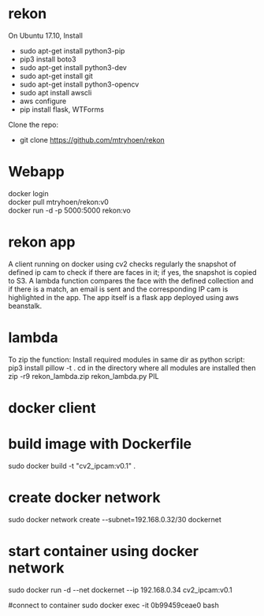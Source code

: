 # rekon

On Ubuntu 17.10,
Install
 - sudo apt-get install python3-pip
 - pip3 install boto3
 - sudo apt-get install python3-dev
 - sudo apt-get install git
 - sudo apt-get install python3-opencv
 - sudo apt install awscli
 - aws configure
 - pip install flask, WTForms

 Clone the repo:
  - git clone https://github.com/mtryhoen/rekon
  
  
# Webapp

docker login \
docker pull mtryhoen/rekon:v0 \
docker run -d -p 5000:5000 rekon:vo 

# rekon app

A client running on docker using cv2 checks regularly the snapshot of defined ip cam to check if there are faces in it;
if yes, the snapshot is copied to S3.
A lambda function compares the face with the defined collection and if there is a match, an email is sent and the corresponding IP cam is highlighted in the app.
The app itself is a flask app deployed using aws beanstalk.

# lambda

To zip the function:
Install required modules in same dir as python script:
pip3 install pillow -t .
cd in the directory where all modules are installed
then
zip -r9 rekon_lambda.zip rekon_lambda.py PIL <other module dir>

# docker client

# build image with Dockerfile
sudo docker build -t "cv2_ipcam:v0.1" .

# create docker network
sudo docker network create --subnet=192.168.0.32/30 dockernet

# start container using docker network
sudo docker run -d --net dockernet --ip 192.168.0.34 cv2_ipcam:v0.1

#connect to container
sudo docker exec -it 0b99459ceae0 bash